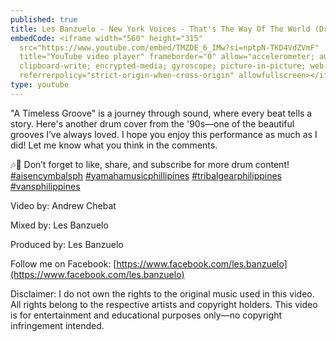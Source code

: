 ```yaml
---
published: true
title: Les Banzuelo - New York Voices - That's The Way Of The World (Drum Cover)
embedCode: <iframe width="560" height="315"
  src="https://www.youtube.com/embed/TMZDE_6_IMw?si=nptpN-TKD4VdZVmF"
  title="YouTube video player" frameborder="0" allow="accelerometer; autoplay;
  clipboard-write; encrypted-media; gyroscope; picture-in-picture; web-share"
  referrerpolicy="strict-origin-when-cross-origin" allowfullscreen></iframe>
type: youtube
---
```

"A Timeless Groove" is a journey through sound, where every beat tells a story. Here's another drum cover from the '90s—one of the beautiful grooves I’ve always loved. I hope you enjoy this performance as much as I did! Let me know what you think in the comments.

🎶🥁 Don’t forget to like, share, and subscribe for more drum content! [#aisencymbalsph](https://www.youtube.com/hashtag/aisencymbalsph) [#yamahamusicphillipines](https://www.youtube.com/hashtag/yamahamusicphillipines) [#tribalgearphilippines](https://www.youtube.com/hashtag/tribalgearphilippines) [#vansphilippines](https://www.youtube.com/hashtag/vansphilippines)

Video by: Andrew Chebat

Mixed by: Les Banzuelo

Produced by: Les Banzuelo

Follow me on Facebook: [https://www.facebook.com/les.banzuelo](https://www.facebook.com/les.banzuelo)

Disclaimer: I do not own the rights to the original music used in this video. All rights belong to the respective artists and copyright holders. This video is for entertainment and educational purposes only—no copyright infringement intended.